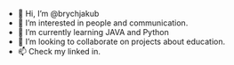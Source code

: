 - 👋 Hi, I’m @brychjakub
- 👀 I’m interested in people and communication.
- 🌱 I’m currently learning JAVA and Python
- 💞️ I’m looking to collaborate on projects about education.
- 📫 Check my linked in.

<!---
brychjakub/brychjakub is a ✨ special ✨ repository because its `README.md` (this file) appears on your GitHub profile.
You can click the Preview link to take a look at your changes.
--->

